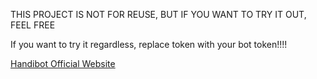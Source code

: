 THIS PROJECT IS NOT FOR REUSE, BUT IF YOU WANT TO TRY IT OUT, FEEL FREE

If you want to try it regardless, replace token with your bot token!!!!

[Handibot Official Website](https://handibot.hu)

